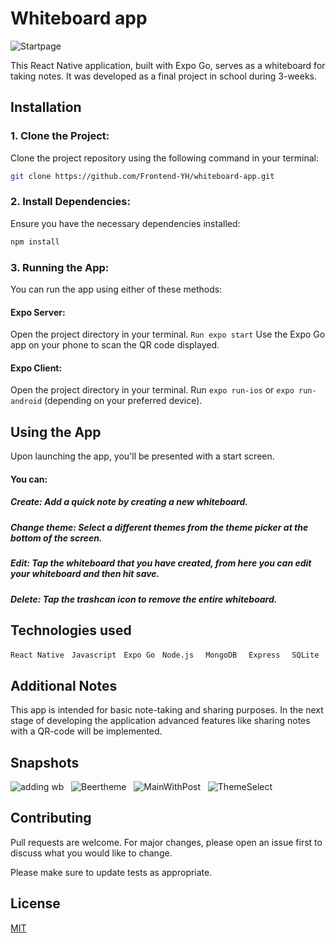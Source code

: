 # Whiteboard app
![Startpage](https://github.com/Frontend-YH/whiteboard-app/assets/81170807/d02baecd-f128-4dd2-9ae1-73cc06179723)

This React Native application, built with Expo Go, serves as a whiteboard for taking notes. It was developed as a final project in school during 3-weeks.

## Installation

### 1. Clone the Project: 
Clone the project repository using the following command in your terminal:
```bash 
git clone https://github.com/Frontend-YH/whiteboard-app.git
```
### 2. Install Dependencies: 
Ensure you have the necessary dependencies installed: 
```Bash 
npm install
``` 
### 3. Running the App:
You can run the app using either of these methods: 

#### Expo Server: 
Open the project directory in your terminal. 
``` Run expo start ```
Use the Expo Go app on your phone to scan the QR code displayed. 

#### Expo Client:
Open the project directory in your terminal. Run ```expo run-ios``` or ```expo run-android``` (depending on your preferred device).



## Using the App

Upon launching the app, you'll be presented with a start screen.

#### You can:
##### Create: Add a quick note by creating a new whiteboard.
##### Change theme: Select a different themes from the theme picker at the bottom of the screen.
##### Edit: Tap the whiteboard that you have created, from here you can edit your whiteboard and then hit save.
##### Delete: Tap the trashcan icon to remove the entire whiteboard.


## Technologies used
``` React Native ``` &nbsp;
```Javascript``` &nbsp;
```Expo Go``` &nbsp;
```Node.js ``` &nbsp;
```MongoDB ``` &nbsp;
```Express ``` &nbsp;
```SQLite```

## Additional Notes
This app is intended for basic note-taking and sharing purposes. In the next stage of developing the application advanced features like sharing notes with a QR-code will be implemented.

## Snapshots 
![adding wb](https://github.com/Frontend-YH/whiteboard-app/assets/81170807/3a99c76a-8d0d-434b-b80c-8974f3b4658f) &nbsp;
![Beertheme](https://github.com/Frontend-YH/whiteboard-app/assets/81170807/6af67c7c-1d13-4d13-b4d3-c89f44af0c81) &nbsp;
![MainWithPost](https://github.com/Frontend-YH/whiteboard-app/assets/81170807/d523f2ff-3285-4ce1-8e43-6ec0d737de05) &nbsp;
![ThemeSelect](https://github.com/Frontend-YH/whiteboard-app/assets/81170807/8a77f5c3-18ee-4d75-b863-48e762eba168) &nbsp;


## Contributing

Pull requests are welcome. For major changes, please open an issue first
to discuss what you would like to change.

Please make sure to update tests as appropriate.

## License

[MIT](https://choosealicense.com/licenses/mit/)
